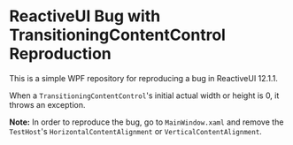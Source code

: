 # ReactiveUI Bug with TransitioningContentControl Reproduction

This is a simple WPF repository for reproducing a bug in ReactiveUI 12.1.1.

When a `TransitioningContentControl`'s initial actual width or height is 0, it throws an exception.

**Note:** In order to reproduce the bug, go to `MainWindow.xaml` and remove the `TestHost`'s
`HorizontalContentAlignment` or `VerticalContentAlignment`.
